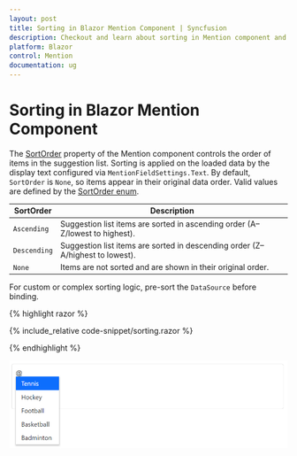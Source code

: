 ```yaml
---
layout: post
title: Sorting in Blazor Mention Component | Syncfusion
description: Checkout and learn about sorting in Mention component and much more.
platform: Blazor
control: Mention
documentation: ug
---
```


# Sorting in Blazor Mention Component

The [SortOrder](https://help.syncfusion.com/cr/blazor/Syncfusion.Blazor.DropDowns.SfDropDownBase-1.html#Syncfusion_Blazor_DropDowns_SfDropDownBase_1_SortOrder) property of the Mention component controls the order of items in the suggestion list. Sorting is applied on the loaded data by the display text configured via `MentionFieldSettings.Text`. By default, `SortOrder` is `None`, so items appear in their original data order. Valid values are defined by the [SortOrder enum](https://help.syncfusion.com/cr/blazor/Syncfusion.Blazor.DropDowns.SortOrder.html).

SortOrder     | Description
------------  | -------------
  `Ascending` | Suggestion list items are sorted in ascending order (A–Z/lowest to highest).
  `Descending`| Suggestion list items are sorted in descending order (Z–A/highest to lowest).
  `None`      | Items are not sorted and are shown in their original order.

For custom or complex sorting logic, pre-sort the `DataSource` before binding.

{% highlight razor %}

{% include_relative code-snippet/sorting.razor %}

{% endhighlight %}

![Blazor Mention with sortOrder descending](./images/blazor-mention-sorting.png)